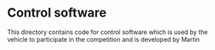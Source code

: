 Control software
====

This directory contains code for control software which is used by the vehicle to participate in the competition and is developed by Martin
